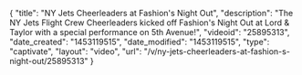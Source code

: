 {
    "title": "NY Jets Cheerleaders at Fashion's Night Out",
    "description": "The NY Jets Flight Crew Cheerleaders kicked off Fashion's Night Out at Lord & Taylor with a special performance on 5th Avenue!",
    "videoid": "25895313",
    "date_created": "1453119515",
    "date_modified": "1453119515",
    "type": "captivate",
    "layout": "video",
    "url": "\/v\/ny-jets-cheerleaders-at-fashion-s-night-out\/25895313"
}